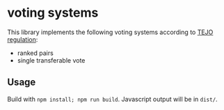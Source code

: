 # voting systems
This library implements the following voting systems according to [TEJO regulation](https://github.com/tejoesperanto/dokumentoj/blob/master/dok/Reglamentoj/Reglamento%20pri%20voĉdonadoj.md):

- ranked pairs
- single transferable vote

## Usage
Build with `npm install; npm run build`. Javascript output will be in `dist/`.